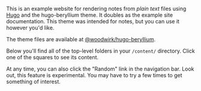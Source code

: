 This is an example website for rendering notes from _plain text_ files using [Hugo](https://gohugo.io/) and the hugo-beryllium theme. It doubles as the example site documentation. This theme was intended for notes, but you can use it however you'd like.

The theme files are available at [@woodwirk/hugo-beryllium](https://github.com/woodwirk/hugo-beryllium).

Below you'll find all of the top-level folders in your `/content/` directory. Click one of the squares to see its content.

At any time, you can also click the "Random" link in the navigation bar. Look out, this feature is experimental. You may have to try a few times to get something of interest.